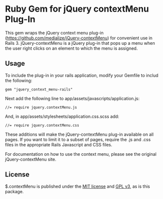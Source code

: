 # Ruby Gem for jQuery contextMenu Plug-In #

This gem wraps the jQuery context menu plug-in (https://github.com/medialize/jQuery-contextMenu) for convenient use in Rails 3.  jQuery-contextMenu is a jQuery plug-in that pops up a menu when the user right clicks on an element to which the menu is assigned.

## Usage ##

To include the plug-in in your rails application, modify your Gemfile to includ the following:

    gem "jquery_context_menu-rails"

Next add the following line to app/assets/javascripts/application.js:

    //= require jquery.contextMenu.js

And, in app/assets/stylesheets/application.css.scss add:

    //= require jquery.contextMenu.css

These additions will make the jQuery-contextMenu plug-in available on all pages.  If you want to limit it to a subset of pages, require the .js and .css files in the appropriate Rails Javascript and CSS files.

For documentation on how to use the context menu, please see the original jQuery-contextMenu site.

## License ##

$.contextMenu is published under the [MIT license](http://www.opensource.org/licenses/mit-license) and [GPL v3](http://opensource.org/licenses/GPL-3.0), as is this package.
